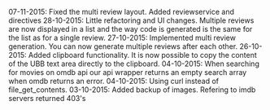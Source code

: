 07-11-2015: Fixed the multi review layout. Added reviewservice and directives
28-10-2015: Little refactoring and UI changes. Multiple reviews are now displayed in a list and the way code is generated is the same for the list as for a single review.
27-10-2015: Implemented multi review generation. You can now generate multiple reviews after each other.
26-10-2015: Added clipboard functionality. It is now possible to copy the content of the UBB text area directly to the clipboard.
04-10-2015: When searching for movies on omdb api our api wrapper returns an empty search array when omdb returns an error.
04-10-2015: Using curl instead of file_get_contents. 
03-10-2015: Added backup of images. Refering to imdb servers returned 403's
